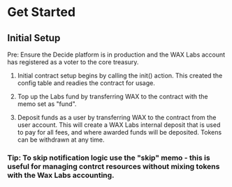 # Get Started

## Initial Setup

Pre: Ensure the Decide platform is in production and the WAX Labs account has registered as a voter to the core treasury.

1. Initial contract setup begins by calling the init() action. This created the config table and readies the contract for usage.

2. Top up the Labs fund by transferring WAX to the contract with the memo set as "fund".

3. Deposit funds as a user by transferring WAX to the contract from the user account. This will create a WAX Labs internal deposit that is used to pay for all fees, and where awarded funds will be deposited. Tokens can be withdrawn at any time.

### Tip: To skip notification logic use the "skip" memo - this is useful for managing contrct resources without mixing tokens with the Wax Labs accounting.
